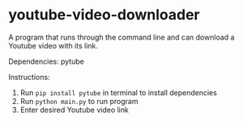 # youtube-video-downloader

A program that runs through the command line and can download a Youtube video with its link. 

Dependencies: pytube

Instructions:
1. Run `pip install pytube` in terminal to install dependencies
2. Run `python main.py` to run program
3. Enter desired Youtube video link